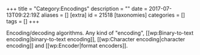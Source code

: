 +++
title = "Category:Encodings"
description = ""
date = 2017-07-13T09:22:19Z
aliases = []
[extra]
id = 21518
[taxonomies]
categories = []
tags = []
+++

Encoding/decoding algorithms. Any kind of "encoding",  [[wp:Binary-to-text encoding|binary-to-text encoding]], [[wp:Character encoding|character encoding]] and [[wp:Encoder|format encoders]].
